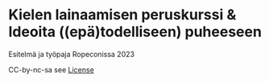 # Kielen lainaamisen peruskurssi & Ideoita ((epä)todelliseen) puheeseen

Esitelmä ja työpaja Ropeconissa 2023

CC-by-nc-sa see [License](LICENSE.md)
